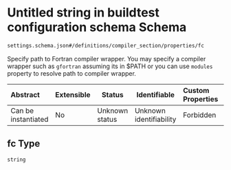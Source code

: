 # Untitled string in buildtest configuration schema Schema

```txt
settings.schema.json#/definitions/compiler_section/properties/fc
```

Specify path to Fortran compiler wrapper. You may specify a compiler wrapper such as `gfortran` assuming its in $PATH or you can use `modules` property to resolve path to compiler wrapper.


| Abstract            | Extensible | Status         | Identifiable            | Custom Properties | Additional Properties | Access Restrictions | Defined In                                                                   |
| :------------------ | ---------- | -------------- | ----------------------- | :---------------- | --------------------- | ------------------- | ---------------------------------------------------------------------------- |
| Can be instantiated | No         | Unknown status | Unknown identifiability | Forbidden         | Allowed               | none                | [settings.schema.json\*](../out/settings.schema.json "open original schema") |

## fc Type

`string`
